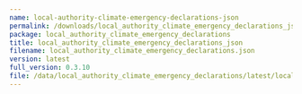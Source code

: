 ```yaml
---
name: local-authority-climate-emergency-declarations-json
permalink: /downloads/local_authority_climate_emergency_declarations_json/latest
package: local_authority_climate_emergency_declarations
title: local_authority_climate_emergency_declarations_json
filename: local_authority_climate_emergency_declarations.json
version: latest
full_version: 0.3.10
file: /data/local_authority_climate_emergency_declarations/latest/local_authority_climate_emergency_declarations.json
---
```

